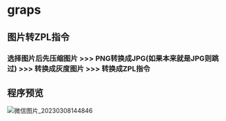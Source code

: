 # graps

## 图片转ZPL指令

### 选择图片后先压缩图片 >>> PNG转换成JPG(如果本来就是JPG则跳过) >>> 转换成灰度图片 >>> 转换成ZPL指令

## 程序预览

![微信图片_20230308144846](https://user-images.githubusercontent.com/39901975/223639727-dc4561c9-05f4-4dc8-8b9a-9a7c6e5a5e3b.png)
